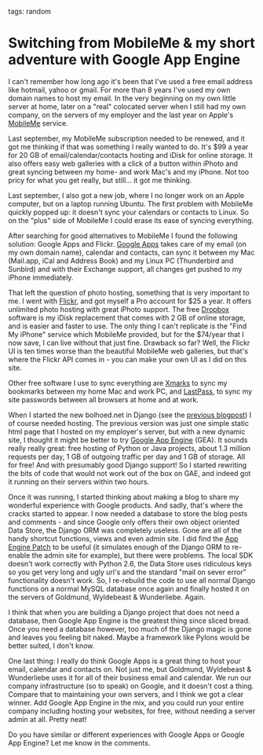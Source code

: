 tags: random

# Switching from MobileMe & my short adventure with Google App Engine
I can't remember how long ago it's been that I've used a free email address like hotmail, yahoo or gmail. For more than 8 years I've used my own domain names to host my email. In the very beginning on my own little server at home, later on a "real" colocated server when I still had my own company, on the servers of my employer and the last year on Apple's [MobileMe](http://www.apple.com/mobileme/) service.

Last september, my MobileMe subscription needed to be renewed, and it got me thinking if that was something I really wanted to do. It's $99 a year for 20 GB of email/calendar/contacts hosting and iDisk for online storage. It also offers easy web galleries with a click of a button within iPhoto and great syncing between my home- and work Mac's and my iPhone. Not too pricy for what you get really, but still... it got me thinking.

Last september, I also got a new job, where I no longer work on an Apple computer, but on a laptop running Ubuntu. The first problem with MobileMe quickly popped up: it doesn't sync your calendars or contacts to Linux. So on the "plus" side of MobileMe I could erase its ease of syncing everything.

After searching for good alternatives to MobileMe I found the following solution: Google Apps and Flickr. [Google Apps](http://www.google.com/apps/intl/en/business/index.html) takes care of my email (on my own domain name), calendar and contacts, can sync it between my Mac (Mail.app, iCal and Address Book) and my Linux PC (Thunderbird and Sunbird) and with their Exchange support, all changes get pushed to my iPhone  immediately.

That left the question of photo hosting, something that is very important to me. I went with [Flickr](http://www.flickr.com/), and got myself a Pro account for $25 a year. It offers unlimited photo hosting with great iPhoto support. The free [Dropbox](https://www.getdropbox.com/referrals/NTIzMTA5NjU5) software is my iDisk replacement that comes with 2 GB of online storage, and is easier and faster to use. The only thing I can't replicate is the "Find My iPhone" service which MobileMe provided, but for the $74/year that I now save, I can live without that just fine. Drawback so far? Well, the Flickr UI is ten times worse than the beautiful MobileMe web galleries, but that's where the Flickr API comes in - you can make your own UI as I did on this site.

Other free software I use to sync everything are [Xmarks](http://www.xmarks.com/) to sync my bookmarks between my home Mac and work PC, and [LastPass](https://lastpass.com/), to sync my site passwords between all browsers at home and at work.

When I started the new bolhoed.net in Django (see the [previous blogpost](/articles/2009/new-site-new-django-plone-blog/)) I of course needed hosting. The previous version was just one simple static html page that I hosted on my employer's server, but with a new dynamic site, I thought it might be better to try [Google App Engine](http://code.google.com/appengine/) (GEA). It sounds really really great: free hosting of Python or Java projects, about 1.3 million requests per day, 1 GB of outgoing traffic per day and 1 GB of storage. All for free! And with presumably good Django support! So I started rewriting the bits of code that would not work out of the box on GAE, and indeed got it running on their servers within two hours. 

Once it was running, I started thinking about making a blog to share my wonderful experience with Google products. And sadly, that's where the cracks started to appear. I now needed a database to store the blog posts and comments - and since Google only offers their own object oriented Data Store, the Django ORM was completely useless. Gone are all of the handy shortcut functions, views and even admin site. I did find the [App Engine Patch](http://code.google.com/p/app-engine-patch/) to be useful (it simulates enough of the Django ORM to re-enable the admin site for example), but there were problems. The local SDK doesn't work correctly with Python 2.6, the Data Store uses ridiculous keys so you get very long and ugly url's and the standard "mail on sever error" functionality doesn't work. So, I re-rebuild the code to use all normal Django functions on a normal MySQL database once again and finally hosted it on the servers of Goldmund, Wyldebeast & Wunderliebe. Again.

I think that when you are building a Django project that does not need a database, then Google App Engine is the greatest thing since sliced bread. Once you need a database however, too much of the Django magic is gone and leaves you feeling bit naked. Maybe a framework like Pylons would be better suited, I don't know.

One last thing: I really do think Google Apps is a great thing to host your email, calendar and contacts on. Not just me, but Goldmund, Wyldebeast & Wunderliebe uses it for all of their business email and calendar. We run our company infrastructure (so to speak) on Google, and it doesn't cost a thing. Compare that to maintaining your own servers, and I think we got a clear winner. Add Google App Engine in the mix, and you could run your entire company including hosting your websites, for free, without needing a server admin at all. Pretty neat!

Do you have similar or different experiences with Google Apps or Google App Engine? Let me know in the comments.
